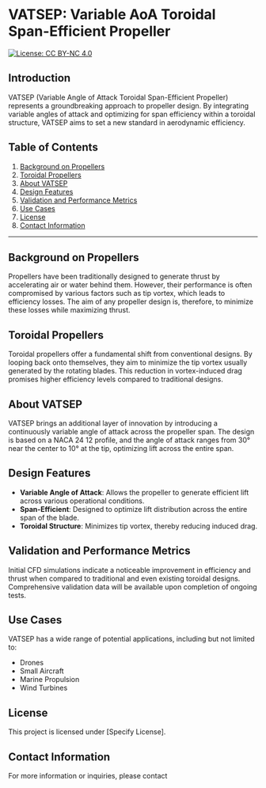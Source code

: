 # VATSEP: Variable AoA Toroidal Span-Efficient Propeller

[![License: CC BY-NC 4.0](https://img.shields.io/badge/License-CC%20BY--NC-blue.svg)](https://creativecommons.org/licenses/by-nc/4.0/deed.en)


## Introduction
VATSEP (Variable Angle of Attack Toroidal Span-Efficient Propeller) represents a groundbreaking approach to propeller design. By integrating variable angles of attack and optimizing for span efficiency within a toroidal structure, VATSEP aims to set a new standard in aerodynamic efficiency.

## Table of Contents
1. [Background on Propellers](#background-on-propellers)
2. [Toroidal Propellers](#toroidal-propellers)
3. [About VATSEP](#about-vatsep)
4. [Design Features](#design-features)
5. [Validation and Performance Metrics](#validation-and-performance-metrics)
6. [Use Cases](#use-cases)
7. [License](#license)
8. [Contact Information](#contact-information)

---

## Background on Propellers
Propellers have been traditionally designed to generate thrust by accelerating air or water behind them. However, their performance is often compromised by various factors such as tip vortex, which leads to efficiency losses. The aim of any propeller design is, therefore, to minimize these losses while maximizing thrust.

## Toroidal Propellers
Toroidal propellers offer a fundamental shift from conventional designs. By looping back onto themselves, they aim to minimize the tip vortex usually generated by the rotating blades. This reduction in vortex-induced drag promises higher efficiency levels compared to traditional designs.

## About VATSEP
VATSEP brings an additional layer of innovation by introducing a continuously variable angle of attack across the propeller span. The design is based on a NACA 24 12 profile, and the angle of attack ranges from 30° near the center to 10° at the tip, optimizing lift across the entire span.

## Design Features
- **Variable Angle of Attack**: Allows the propeller to generate efficient lift across various operational conditions.
- **Span-Efficient**: Designed to optimize lift distribution across the entire span of the blade.
- **Toroidal Structure**: Minimizes tip vortex, thereby reducing induced drag.

## Validation and Performance Metrics
Initial CFD simulations indicate a noticeable improvement in efficiency and thrust when compared to traditional and even existing toroidal designs. Comprehensive validation data will be available upon completion of ongoing tests.

## Use Cases
VATSEP has a wide range of potential applications, including but not limited to:
- Drones
- Small Aircraft
- Marine Propulsion
- Wind Turbines

## License
This project is licensed under [Specify License].

## Contact Information
For more information or inquiries, please contact 

